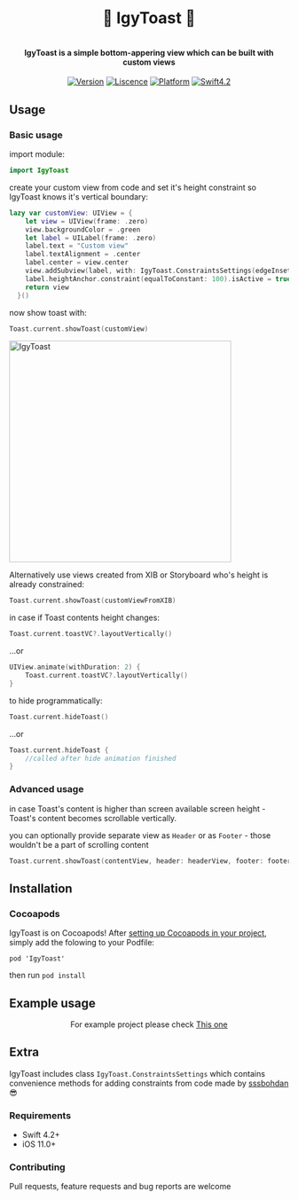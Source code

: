 <H1 align="center">
🦎 IgyToast 🦎
</H1>
<H4 align="center">
<br>IgyToast is a simple bottom-appering view which can be built with custom views</br>
</H4>

<p align="center">
<a href="https://cocoapods.org/pods/IgyToast"><img alt="Version" src="https://img.shields.io/cocoapods/v/IgyToast.svg?style=flat"></a> 
<a href="https://github.com/schmidyy/IgyToast/blob/master/LICENSE"><img alt="Liscence" src="https://img.shields.io/cocoapods/l/IgyToast.svg?style=flat"></a> 
<a href="https://developer.apple.com/"><img alt="Platform" src="https://img.shields.io/badge/platform-iOS-green.svg"/></a> 
<a href="https://developer.apple.com/swift"><img alt="Swift4.2" src="https://img.shields.io/badge/language-Swift4.2-orange.svg"/></a>

## Usage

### Basic usage
import module:
```swift
import IgyToast
```
create your custom view from code and set it's height constraint so IgyToast knows it's vertical boundary:

```swift
lazy var customView: UIView = {
    let view = UIView(frame: .zero)
    view.backgroundColor = .green
    let label = UILabel(frame: .zero)
    label.text = "Custom view"
    label.textAlignment = .center
    label.center = view.center
    view.addSubview(label, with: IgyToast.ConstraintsSettings(edgeInsets: .zero))
    label.heightAnchor.constraint(equalToConstant: 100).isActive = true
    return view
  }()
```

now show toast with:
```swift
Toast.current.showToast(customView)
```
<img width="400" alt="IgyToast" src="https://github.com/igyvigy/IgyToast/blob/master/IgyToast.gif">

Alternatively use views created from XIB or Storyboard who's height is already constrained:
```swift
Toast.current.showToast(customViewFromXIB)
```
in case if Toast contents height changes:
```swift
Toast.current.toastVC?.layoutVertically()
```
...or
```swift
UIView.animate(withDuration: 2) {
    Toast.current.toastVC?.layoutVertically()
}
```

to hide programmatically:
```swift
Toast.current.hideToast()
```
...or
```swift
Toast.current.hideToast {
    //called after hide animation finished
}
```

### Advanced usage

in case Toast's content is higher than screen available screen height - Toast's content becomes scrollable vertically.

you can optionally provide separate view as `Header` or as `Footer` - those wouldn't be a part of scrolling content

```swift
Toast.current.showToast(contentView, header: headerView, footer: footerView)
```

## Installation

### Cocoapods

IgyToast is on Cocoapods! After [setting up Cocoapods in your project](https://guides.cocoapods.org/), simply add the folowing to your Podfile:
```
pod 'IgyToast'
```
then run `pod install` 

## Example usage

<p align="center">
For example project please check <a href="https://github.com/igyvigy/IgyToast/tree/master/IgyToastExamples">This one</a>
</p>

## Extra

IgyToast includes class `IgyToast.ConstraintsSettings` which contains convenience methods for adding constraints from code made by [sssbohdan](https://github.com/sssbohdan) 😎


### Requirements

- Swift 4.2+
- iOS 11.0+

### Contributing

Pull requests, feature requests and bug reports are welcome 

